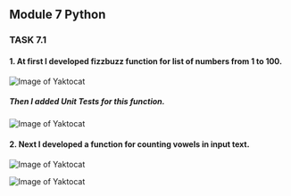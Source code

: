## Module 7 Python
 
### TASK 7.1

#### 1. At first I developed fizzbuzz function for list of numbers from 1 to 100.

![Image of Yaktocat](https://github.com/AlexOOP/DevOps_online_Kiyv_2020Q3Q4/blob/master/m7/task7.1/images/2020-10-08_23h33_07.png)

##### Then I added Unit Tests for this function.

![Image of Yaktocat](https://github.com/AlexOOP/DevOps_online_Kiyv_2020Q3Q4/blob/master/m7/task7.1/images/2020-10-14_15h28_03.png)

#### 2. Next I developed a function for counting vowels in input text. 

![Image of Yaktocat](https://github.com/AlexOOP/DevOps_online_Kiyv_2020Q3Q4/blob/master/m7/task7.1/images/2020-10-08_23h10_00.png)



![Image of Yaktocat](https://github.com/AlexOOP/DevOps_online_Kiyv_2020Q3Q4/blob/master/m7/task7.1/images/2020-10-08_23h14_27.png)

